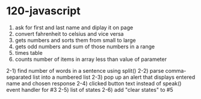 # 120-javascript

1) ask for first and last name and diplay it on page
2) convert fahrenheit to celsius and vice versa
3) gets numbers and sorts them from small to large
4) gets odd numbers and sum of those numbers in a range
5) times table
6) counts number of items in array less than value of parameter

2-1) find number of words in a sentence using split()
2-2) parse comma-separated list into a numbered list
2-3) pop up an alert that displays entered name and chosen response
2-4) clicked button text instead of speak() event handler for #3
2-5) list of states
2-6) add "clear states" to #5
